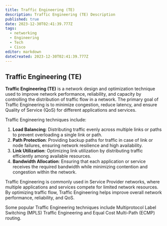```yaml
---
title: Traffic Engineering (TE)
description: Traffic Engineering (TE) Description
published: true
date: 2023-12-30T02:41:39.777Z
tags:
  - networking
  - Engineering
  - Tech
  - Cisco
editor: markdown
dateCreated: 2023-12-30T02:41:39.777Z
---
```

## Traffic Engineering (TE)

**Traffic Engineering (TE)** is a network design and optimization technique used to improve network performance, reliability, and capacity by controlling the distribution of traffic flow in a network. The primary goal of Traffic Engineering is to minimize congestion, reduce latency, and ensure Quality of Service (QoS) for different applications and services.

Traffic Engineering techniques include:

1. **Load Balancing**: Distributing traffic evenly across multiple links or paths to prevent overloading a single link or path.
2. **Path Protection**: Providing backup paths for traffic in case of link or node failures, ensuring network resilience and high availability.
3. **Link Utilization**: Optimizing link utilization by distributing traffic efficiently among available resources.
4. **Bandwidth Allocation**: Ensuring that each application or service receives the required bandwidth while minimizing contention and congestion within the network.

Traffic Engineering is commonly used in Service Provider networks, where multiple applications and services compete for limited network resources. By optimizing traffic flow, Traffic Engineering helps improve overall network performance, reliability, and QoS.

Some popular Traffic Engineering techniques include Multiprotocol Label Switching (MPLS) Traffic Engineering and Equal Cost Multi-Path (ECMP) routing.